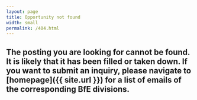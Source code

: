 ```yaml
---
layout: page
title: Opportunity not found
width: small
permalink: /404.html
---
```


## The posting you are looking for cannot be found. It is likely that it has been filled or taken down. If you want to submit an inquiry, please navigate to [homepage]({{ site.url }}) for a list of emails of the corresponding BfE divisions.
